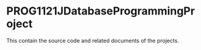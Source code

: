 # PROG1121JDatabaseProgrammingProject
This contain the source code and related documents of the projects.
